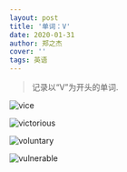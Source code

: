 ```yaml
---
layout: post
title: '单词：V'
date: 2020-01-31
author: 郑之杰
cover: ''
tags: 英语
---
```


> 记录以“V”为开头的单词.

![vice](https://img.imgdb.cn/item/605408ee524f85ce29e43dc7.jpg)

![victorious](https://img.imgdb.cn/item/605bea2a8322e6675c5b5947.jpg)

![voluntary](https://img.imgdb.cn/item/604ec41a5aedab222c5d4edc.jpg)

![vulnerable](https://img.imgdb.cn/item/6051c2a0524f85ce29a39691.jpg)

